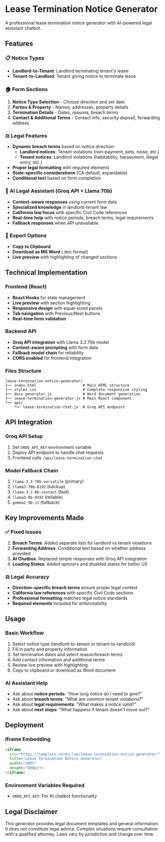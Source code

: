 # Lease Termination Notice Generator

A professional lease termination notice generator with AI-powered legal assistant chatbot.

## Features

### 📋 Notice Types
- **Landlord-to-Tenant**: Landlord terminating tenant's lease
- **Tenant-to-Landlord**: Tenant giving notice to terminate lease

### 🏠 Form Sections
1. **Notice Type Selection** - Choose direction and set date
2. **Parties & Property** - Names, addresses, property details
3. **Termination Details** - Dates, reasons, breach terms
4. **Contact & Additional Terms** - Contact info, security deposit, forwarding address

### ⚖️ Legal Features
- **Dynamic breach terms** based on notice direction:
  - **Landlord notices**: Tenant violations (non-payment, pets, noise, etc.)
  - **Tenant notices**: Landlord violations (habitability, harassment, illegal entry, etc.)
- **Proper legal formatting** with required elements
- **State-specific considerations** (CA default, expandable)
- **Conditional text** based on form completion

### 🤖 AI Legal Assistant (Groq API + Llama 70b)
- **Context-aware responses** using current form data
- **Specialized knowledge** in landlord-tenant law
- **California law focus** with specific Civil Code references
- **Real-time help** with notice periods, breach terms, legal requirements
- **Fallback responses** when API unavailable

### 💾 Export Options
- **Copy to Clipboard**
- **Download as MS Word** (.doc format)
- **Live preview** with highlighting of changed sections

## Technical Implementation

### Frontend (React)
- **React Hooks** for state management
- **Live preview** with section highlighting
- **Responsive design** with equal-sized panels
- **Tab navigation** with Previous/Next buttons
- **Real-time form validation**

### Backend API
- **Groq API integration** with Llama 3.3 70b model
- **Context-aware prompting** with form data
- **Fallback model chain** for reliability
- **CORS enabled** for frontend integration

### Files Structure
```
lease-termination-notice-generator/
├── index.html                     # Main HTML structure
├── styles.css                     # Complete responsive styling  
├── docx-generator.js              # Word document generation
├── lease-termination-generator.js # Main React component
└── api/
    └── lease-termination-chat.js  # Groq API endpoint
```

## API Integration

### Groq API Setup
1. Set `GROQ_API_KEY` environment variable
2. Deploy API endpoint to handle chat requests
3. Frontend calls `/api/lease-termination-chat`

### Model Fallback Chain
1. `llama-3.3-70b-versatile` (primary)
2. `llama3-70b-8192` (backup)
3. `llama-3.1-8b-instant` (fast)
4. `llama3-8b-8192` (reliable)
5. `gemma2-9b-it` (fallback)

## Key Improvements Made

### ✅ Fixed Issues
1. **Breach Terms**: Added separate lists for landlord vs tenant violations
2. **Forwarding Address**: Conditional text based on whether address provided
3. **AI Chatbox**: Replaced simple responses with Groq API integration
4. **Loading States**: Added spinners and disabled states for better UX

### ⚖️ Legal Accuracy
- **Direction-specific breach terms** ensure proper legal context
- **California law references** with specific Civil Code sections  
- **Professional formatting** matches legal notice standards
- **Required elements** included for enforceability

## Usage

### Basic Workflow
1. Select notice type (landlord-to-tenant or tenant-to-landlord)
2. Fill in party and property information
3. Set termination dates and select reason/breach terms
4. Add contact information and additional terms
5. Review live preview with highlighting
6. Copy to clipboard or download as Word document

### AI Assistant Help
- Ask about **notice periods**: "How long notice do I need to give?"
- Ask about **breach terms**: "What are common tenant violations?"
- Ask about **legal requirements**: "What makes a notice valid?"
- Ask about **next steps**: "What happens if tenant doesn't move out?"

## Deployment

### Iframe Embedding
```html
<iframe 
  src="https://template.terms.law/lease-termination-notice-generator/" 
  title="Lease Termination Notice Generator" 
  width="100%" 
  height="800px">
</iframe>
```

### Environment Variables Required
- `GROQ_API_KEY`: For AI chatbot functionality

## Legal Disclaimer

This generator provides legal document templates and general information. It does not constitute legal advice. Complex situations require consultation with a qualified attorney. Laws vary by jurisdiction and change over time.